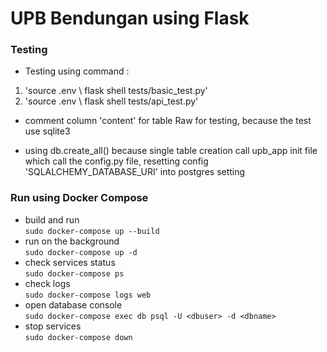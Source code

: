 # UPB Bendungan using Flask

### Testing
- Testing using command :
1. 'source .env \\ flask shell tests/basic_test.py'
2. 'source .env \\ flask shell tests/api_test.py'

- comment column 'content' for table Raw for testing, because the test use sqlite3

- using db.create_all() because single table creation call upb_app init file which call the config.py file, resetting config 'SQLALCHEMY_DATABASE_URI' into postgres setting

### Run using Docker Compose
- build and run\
`sudo docker-compose up --build`
- run on the background\
`sudo docker-compose up -d`
- check services status\
`sudo docker-compose ps`
- check logs\
`sudo docker-compose logs web`
- open database console\
`sudo docker-compose exec db psql -U <dbuser> -d <dbname>`
- stop services\
`sudo docker-compose down`
